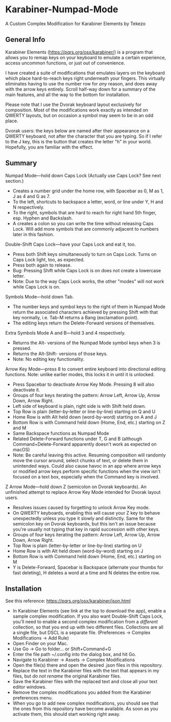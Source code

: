 # Karabiner-Numpad-Mode
A Custom Complex Modification for Karabiner Elements by Tekezo

## General Info

Karabiner Elements (https://pqrs.org/osx/karabiner/) is a program that allows you to remap keys on your keyboard to emulate a certain experience, access uncommon functions, or just out of convenience. 

I have created a suite of modifications that emulates layers on the keyboard which place hard-to-reach keys right underneath your fingers. This virtually eliminates having to use the number row for *any* reason, and does away with the arrow keys entirely. Scroll half-way down for a summary of the main features, and all the way to the bottom for installation. 

Please note that I use the Dvorak keyboard layout exclusively for composition. Most of the modifications work exactly as intended on QWERTY layouts, but on occasion a symbol may seem to be in an odd place. 

Dvorak users: the keys below are named after their appearance on a QWERTY keyboard, not after the character that you are typing. So if I refer to the J key, this is the button that creates the letter "h" in your world. Hopefully, you are familiar with the effect. 

## Summary

Numpad Mode—hold down Caps Lock (Actually use Caps Lock? See next section.)
* Creates a number grid under the home row, with Spacebar as 0, M as 1, J as 4 and G as 7.</li>
* To the left, shortcuts to backspace a letter, word, or line under Y, H and N respectively.
* To the right, symbols that are hard to reach for right hand 5th finger, esp. Hyphen and Backslash.
* A creates a colon so you can write the time without releasing Caps Lock. Will add more symbols that are commonly adjacent to numbers later in this fashion. 

Double-Shift Caps Lock—have your Caps Lock and eat it, too.
* Press both Shift keys simultaneously to turn on Caps Lock. Turns on Caps Lock light, too, as expected.
* Press both again to release. 
* Bug: Pressing Shift while Caps Lock is on does not create a lowercase letter. 
* Note: Due to the way Caps Lock works, the other "modes" will not work while Caps Lock is on. 

Symbols Mode—hold down Tab.
* The number keys and symbol keys to the right of them in Numpad Mode return the associated characters achieved by pressing Shift with that key normally, i.e. Tab-M returns a Bang (exclamation point). 
* The editing keys return the Delete-Forward versions of themselves.

Extra Symbols Mode A and B—hold 3 and 4 respectively.
* Returns the Alt- versions of the Numpad Mode symbol keys when 3 is pressed.
* Returns the Alt-Shift- versions of those keys.
* Note: No editing key functionality. 

Arrow Key Mode—press 8 to convert entire keyboard into directional editing functions. Note: unlike earlier modes, this locks it in until it is unlocked.
* Press Spacebar to deactivate Arrow Key Mode. Pressing 8 will also deactivate it. 
* Groups of four keys iterating the pattern: Arrow Left, Arrow Up, Arrow Down, Arrow Right.
* Left side of keyboard is plain, right side is with Shift held down.
* Top Row is plain (letter-by-letter or line-by-line) starting on Q and U
* Home Row is with Alt held down (word-by-word) starting on A and J
* Bottom Row is with Command held down (Home, End, etc.) starting on Z and M
* Same Backspace functions as Numpad Mode
* Related Delete-Forward functions under T, G and B (although Command+Delete-Forward apparently doesn't work as expected on macOS)
* Note: Be careful leaving this active. Resuming composition will randomly move the cursor around, select chunks of text, or delete them in unintended ways. Could also cause havoc in an app where arrow keys or modified arrow keys perform specific functions when the view isn't focused on a text box, especially when the Command key is involved.

Z Arrow Mode—hold down Z (semicolon on Dvorak keyboards). An unfinished attempt to replace Arrow Key Mode intended for Dvorak layout users. 
* Resolves issues caused by forgetting to unlock Arrow Key mode.
* On QWERTY keyboards, enabling this will cause your Z key to behave unexpectedly unless you type it slowly and distinctly. Same for the semicolon key on Dvorak keyboards, but this isn't an issue because you're usually not typing that key in rapid succession with other keys.
* Groups of four keys iterating the pattern: Arrow Left, Arrow Up, Arrow Down, Arrow Right.
* Top Row is plain (letter-by-letter or line-by-line) starting on U
* Home Row is with Alt held down (word-by-word) starting on J
* Bottom Row is with Command held down (Home, End, etc.) starting on M
* Y is Delete-Forward, Spacebar is Backspace (alternate your thumbs for fast deleting), H deletes a word at a time and N deletes the entire row. 

## Installation

See this reference: https://pqrs.org/osx/karabiner/json.html
* In Karabiner Elements (see link at the top to download the app), enable a sample complex modification. If you also want Double-Shift Caps Lock, you'll need to enable a second complex modification from a *different* collection, so that you end up with two different files. Collections are all a single file, but DSCL is a separate file. (Preferences → Complex Modifications → Add Rule)
* Open Finder on your Mac. 
* Use Go → Go to folder… or Shift+Command+G
* Enter the file path ~/.config into the dialog box, and hit Go.
* Navigate to Karabiner → Assets → Complex Modifications 
* Open the file(s) there and open the desired .json files in this repository.
* Replace the text in the Karabiner files with the text that appears in my files, but *do not rename* the original Karabiner files.
* Save the Karabiner files with the replaced text and close all your text editor windows. 
* Remove the complex modifications you added from the Karabiner preferences menu.
* When you go to add new complex modifications, you should see that the ones from this repository have become available. As soon as you activate them, this should start working right away.
